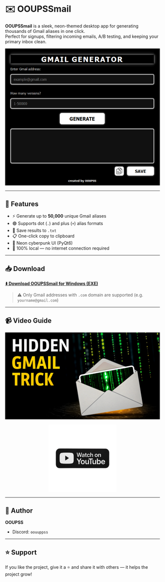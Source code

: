 # ✉️ OOUPSSmail

**OOUPSSmail** is a sleek, neon-themed desktop app for generating thousands of Gmail aliases in one click.  
Perfect for signups, filtering incoming emails, A/B testing, and keeping your primary inbox clean.

![UI Screenshot](https://github.com/OOUPSS/OOUPSSmail/blob/main/screenshot.png?raw=true)

---

## 🚀 Features

- ⚡ Generate up to **50,000** unique Gmail aliases
- 🟣 Supports dot (`.`) and plus (`+`) alias formats
- 💾 Save results to `.txt`
- 📋 One-click copy to clipboard
- 🖤 Neon cyberpunk UI (PyQt6)
- 🔐 100% local — no internet connection required

---

## 📥 Download

**[⬇️ Download OOUPSSmail for Windows (EXE)](https://github.com/OOUPSS/OOUPSSmail/releases/latest/download/OUPSmail.exe)**

> ⚠️ Only Gmail addresses with `.com` domain are supported (e.g. `yourname@gmail.com`)

---

## 📹 Video Guide

<p align="center">
  <a href="https://youtu.be/GChlI9eNX2I?si=wFXwWaGXsqK0L-9C">
    <img src="https://github.com/OOUPSS/OOUPSSmail/blob/main/ytic.png?raw=true" alt="YouTube Video Preview" width="640"/>
  </a>
</p>

<p align="center">
  <a href="https://youtu.be/GChlI9eNX2I?si=wFXwWaGXsqK0L-9C">
    <img src="https://github.com/OOUPSS/OOUPSSmail/blob/main/WtchYt.png?raw=true" alt="Watch on YouTube Button" width="220"/>
  </a>
</p>



---

## 👤 Author

**OOUPSS**

- Discord: `oouuppss`

---

## ⭐ Support

If you like the project, give it a ⭐ and share it with others — it helps the project grow!

